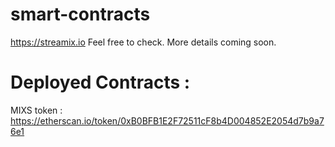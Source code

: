 # smart-contracts
https://streamix.io  Feel free to check. More details coming soon.

# Deployed Contracts :

MIXS token : https://etherscan.io/token/0xB0BFB1E2F72511cF8b4D004852E2054d7b9a76e1
